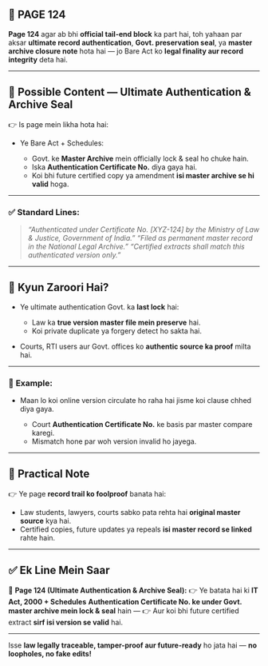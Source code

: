 ## 📄 **PAGE 124**

**Page 124** agar ab bhi **official tail-end block** ka part hai, toh yahaan par aksar **ultimate record authentication**, **Govt. preservation seal**, ya **master archive closure note** hota hai — jo Bare Act ko **legal finality aur record integrity** deta hai.

---

## 🔹 **Possible Content — Ultimate Authentication & Archive Seal**

👉 Is page mein likha hota hai:

* Ye Bare Act + Schedules:

  * Govt. ke **Master Archive** mein officially lock & seal ho chuke hain.
  * Iska **Authentication Certificate No.** diya gaya hai.
  * Koi bhi future certified copy ya amendment **isi master archive se hi valid** hoga.

---

### ✅ **Standard Lines:**

> *“Authenticated under Certificate No. \[XYZ-124] by the Ministry of Law & Justice, Government of India.”*
> *“Filed as permanent master record in the National Legal Archive.”*
> *“Certified extracts shall match this authenticated version only.”*

---

## 🔹 **Kyun Zaroori Hai?**

* Ye ultimate authentication Govt. ka **last lock** hai:

  * Law ka **true version master file mein preserve** hai.
  * Koi private duplicate ya forgery detect ho sakta hai.
* Courts, RTI users aur Govt. offices ko **authentic source ka proof** milta hai.

---

### 🧩 **Example:**

* Maan lo koi online version circulate ho raha hai jisme koi clause chhed diya gaya.

  * Court **Authentication Certificate No.** ke basis par master compare karegi.
  * Mismatch hone par woh version invalid ho jayega.

---

## 🔹 **Practical Note**

👉 Ye page **record trail ko foolproof** banata hai:

* Law students, lawyers, courts sabko pata rehta hai **original master source** kya hai.
* Certified copies, future updates ya repeals **isi master record se linked** rahte hain.

---

## ✅ **Ek Line Mein Saar**

📌 **Page 124 (Ultimate Authentication & Archive Seal):**
👉 Ye batata hai ki **IT Act, 2000 + Schedules** **Authentication Certificate No. ke under Govt. master archive mein lock & seal** hain —
👉 Aur koi bhi future certified extract **sirf isi version se valid** hai.

---

Isse **law legally traceable, tamper-proof aur future-ready** ho jata hai — **no loopholes, no fake edits!**
